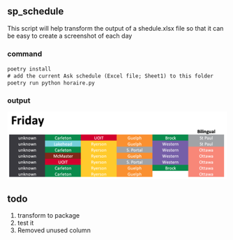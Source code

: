 ## sp_schedule

This script will help transform the output of a shedule.xlsx file so that it can be easy to create a screenshot of each day

### command

    poetry install
    # add the current Ask schedule (Excel file; Sheet1) to this folder
    poetry run python horaire.py

### output 


![alt text](https://github.com/guinslym/sp_transform_schedule/blob/master/example.png "Schedule")


## todo
1. transform to package
2. test it
3. Removed unused column
